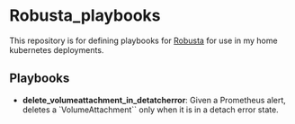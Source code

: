 # Robusta_playbooks

This repository is for defining playbooks for [Robusta](https://docs.robusta.dev/master/index.html) for use in my home kubernetes deployments.

## Playbooks

- **delete_volumeattachment_in_detatcherror**:  Given a Prometheus alert, deletes a `VolumeAttachment`` only when it is in a detach error state.
